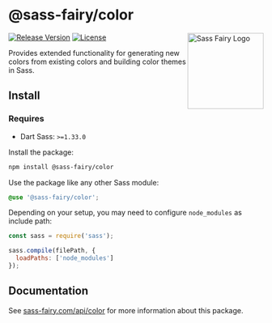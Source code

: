 # @sass-fairy/color

<a href="https://sass-fairy.com/"><img src="https://sass-fairy.com/img/logo.svg" alt="Sass Fairy Logo" width="150" align="right" /></a>

[![Release Version](https://img.shields.io/npm/v/@sass-fairy/color.svg)](https://www.npmjs.com/package/@sass-fairy/color)
[![License](https://img.shields.io/badge/License-MIT-blue.svg)](https://opensource.org/licenses/MIT)

Provides extended functionality for generating new colors from existing colors and building color themes in Sass.

## Install

### Requires

* Dart Sass: `>=1.33.0`

Install the package:

```bash
npm install @sass-fairy/color
```

Use the package like any other Sass module:

```scss
@use '@sass-fairy/color';
```

Depending on your setup, you may need to configure `node_modules` as include path:

```js
const sass = require('sass');

sass.compile(filePath, {
  loadPaths: ['node_modules']
});
```

## Documentation

See [sass-fairy.com/api/color](http://sass-fairy.com/api/color) for more information about this package.
